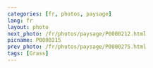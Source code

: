 ```yaml
---
categories: [fr, photos, paysage]
lang: fr
layout: photo
next_photo: /fr/photos/paysage/P0000212.html
picname: P0000215
prev_photo: /fr/photos/paysage/P0000275.html
tags: [Grass]
---
```

